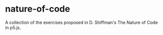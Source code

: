 # nature-of-code
A collection of the exercises proposed in D. Shiffman's The Nature of Code in p5.js.
